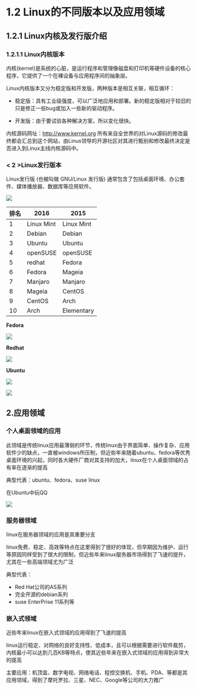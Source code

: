 # 1.2 Linux的不同版本以及应用领域

## 1.2.1 Linux内核及发行版介绍

### 1.2.1.1 Linux内核版本

内核(kernel)是系统的心脏，是运行程序和管理像磁盘和打印机等硬件设备的核心程序，它提供了一个在裸设备与应用程序间的抽象层。

Linux内核版本又分为稳定版和开发版，两种版本是相互关联，相互循环：

- 稳定版：具有工业级强度，可以广泛地应用和部署。新的稳定版相对于较旧的只是修正一些bug或加入一些新的驱动程序。

- 开发版：由于要试验各种解决方案，所以变化很快。

内核源码网址：http://www.kernel.org 所有来自全世界的对Linux源码的修改最终都会汇总到这个网站，由Linus领导的开源社区对其进行甄别和修改最终决定是否进入到Linux主线内核源码中。

### < 2 >Linux发行版本

Linux发行版 (也被叫做 GNU/Linux 发行版) 通常包含了包括桌面环境、办公套件、媒体播放器、数据库等应用软件。

![](/assets/01-linux基础-20.jpg)

|排名|2016|2015|
| - | - | - |
|1|Linux Mint|Linux Mint|
|2|Debian|Debian|
|3|Ubuntu|Ubuntu|
|4|openSUSE|openSUSE|
|5|redhat|Fedora|
|6|Fedora|Mageia|
|7|Manjaro|Manjaro|
|8|Mageia|CentOS|
|9|CentOS|Arch|
|10|Arch|Elementary|

**Fedora**

![](/assets/01-linux基础-14.jpg)

**Redhat**

![](/assets/01-linux基础-15.png)

**Ubuntu**

![](/assets/01-linux基础-16.jpg)

![](/assets/01-linux基础-17.jpg)

## 2.应用领域

### 个人桌面领域的应用

此领域是传统linux应用最薄弱的环节，传统linux由于界面简单、操作复杂、应用软件少的缺点，一直被windows所压制，但近些年来随着ubuntu、fedora等优秀桌面环境的兴起，同时各大硬件厂商对其支持的加大，linux在个人桌面领域的占有率在逐渐的提高

典型代表：ubuntu、fedora、suse linux

在Ubuntu中玩QQ

![](/assets/001.jpg)

### 服务器领域

linux在服务器领域的应用是其重要分支

linux免费、稳定、高效等特点在这里得到了很好的体现，但早期因为维护、运行等原因同样受到了很大的限制，但近些年来linux服务器市场得到了飞速的提升，尤其在一些高端领域尤为广泛

典型代表：

- Red Hat公司的AS系列
- 完全开源的debian系列
- suse EnterPrise 11系列等

### 嵌入式领域

近些年来linux在嵌入式领域的应用得到了飞速的提高

linux运行稳定、对网络的良好支持性、低成本，且可以根据需要进行软件裁剪，内核最小可以达到几百KB等特点，使其近些年来在嵌入式领域的应用得到非常大的提高

主要应用：机顶盒、数字电视、网络电话、程控交换机、手机、PDA、等都是其应用领域，得到了摩托罗拉、三星、NEC、Google等公司的大力推广
